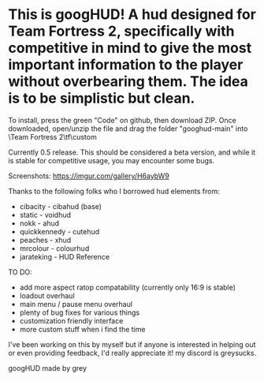 # This is googHUD! A hud designed for Team Fortress 2, specifically with competitive in mind to give the most important information to the player without overbearing them. The idea is to be simplistic but clean. 

To install, press the green "Code" on github, then download ZIP. Once downloaded, open/unzip the file and drag the folder "googhud-main" into \Team Fortress 2\tf\custom

Currently 0.5 release. This should be considered a beta version, and while it is stable for competitive usage, you may encounter some bugs. 

Screenshots: https://imgur.com/gallery/H6aybW9


Thanks to the following folks who I borrowed hud elements from:

- cibacity - cibahud (base)
- static - voidhud
- nokk - ahud
- quickkennedy - cutehud
- peaches - xhud
- mrcolour - colourhud
- jarateking - HUD Reference

TO DO:
- add more aspect ratop compatability (currently only 16:9 is stable)
- loadout overhaul
- main menu / pause menu overhaul
- plenty of bug fixes for various things
- customization friendly interface
- more custom stuff when i find the time

I've been working on this by myself but if anyone is interested in helping out or even providing feedback, I'd really appreciate it! my discord is greysucks.



googHUD made by grey
